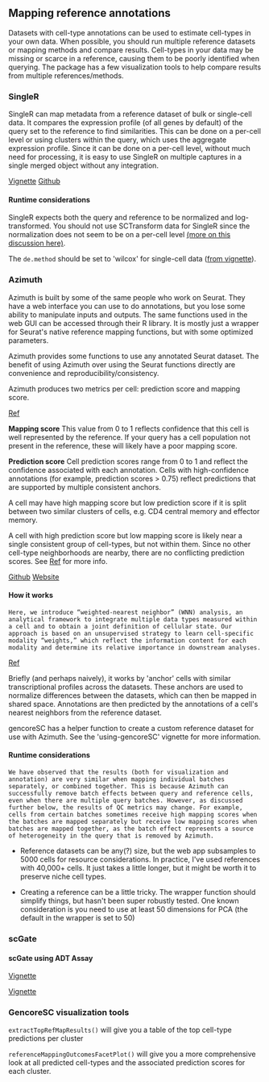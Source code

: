 ## Mapping reference annotations

Datasets with cell-type annotations can be used to estimate cell-types in your
own data. When possible, you should run multiple reference datasets or mapping methods
and compare results. Cell-types in your data may be missing or scarce in a reference,
causing them to be poorly identified when querying. The package has a few
visualization tools to help compare results from multiple references/methods.

### SingleR

SingleR can map metadata from a reference dataset of bulk or single-cell data.
It compares the expression profile (of all genes by default) of the query set to
the reference to find similarities. This can be done on a per-cell level or
using clusters within the query, which uses the aggregate expression profile. 
Since it can be done on a per-cell level, without much need for processing,
it is easy to use SingleR on multiple captures in a single merged object 
without any integration.

[Vignette](https://bioconductor.org/packages/release/bioc/vignettes/SingleR/inst/doc/SingleR.html)
[Github](https://github.com/dviraran/SingleR)

#### Runtime considerations

SingleR expects both the query and reference to be normalized and log-transformed.
You should not use SCTransform data for SingleR since the normalization does 
not seem to be on a per-cell level [(more on this discussion here)](https://github.com/immunogenomics/harmony/issues/41).

The `de.method` should be set to 'wilcox' for single-cell data ([from vignette](https://bioconductor.org/packages/release/bioc/vignettes/SingleR/inst/doc/SingleR.html)).

### Azimuth

Azimuth is built by some of the same people who work on Seurat. They have a web
interface you can use to do annotations, but you lose some ability to manipulate
inputs and outputs. The same functions used in the web GUI can be accessed through
their R library. It is mostly just a wrapper for Seurat's native reference mapping
functions, but with some optimized parameters. 

Azimuth provides some functions to use any annotated Seurat dataset. The benefit
of using Azimuth over using the Seurat functions directly are convenience and 
reproducibility/consistency. 

Azimuth produces two metrics per cell: prediction score and mapping score. 

[Ref](https://azimuth.hubmapconsortium.org/#Mapping%20QC)

**Mapping score** This value from 0 to 1 reflects confidence that this cell is well represented by the reference.
If your query has a cell population not present in the reference, these will likely
have a poor mapping score. 

**Prediction score** Cell prediction scores range from 0 to 1 and reflect the confidence associated with each annotation. Cells with high-confidence annotations (for example, prediction scores > 0.75) reflect predictions that are supported by multiple consistent anchors. 

A cell may have high mapping score but low prediction score if it is split between
two similar clusters of cells, e.g. CD4 central memory and effector memory. 

A cell with high prediction score but low mapping score is likely near a single 
consistent group of cell-types, but not within them. Since no other cell-type neighborhoods
are nearby, there are no conflicting prediction scores. See [Ref](https://azimuth.hubmapconsortium.org/#Mapping%20QC) for more info. 

[Github](https://satijalab.github.io/azimuth/index.html)
[Website](https://azimuth.hubmapconsortium.org/)

#### How it works

```
Here, we introduce “weighted-nearest neighbor” (WNN) analysis, an analytical framework to integrate multiple data types measured within a cell and to obtain a joint definition of cellular state. Our approach is based on an unsupervised strategy to learn cell-specific modality “weights,” which reflect the information content for each modality and determine its relative importance in downstream analyses. 
```
[Ref](https://www.cell.com/cell/fulltext/S0092-8674(21)00583-3)

Briefly (and perhaps naively), it works by 'anchor' cells with similar transcriptional profiles
across the datasets. These anchors are used to normalize differences between the
datasets, which can then be mapped in shared space. Annotations are then predicted
by the annotations of a cell's nearest neighbors from the reference dataset. 

gencoreSC has a helper function to create a custom reference dataset for use
with Azimuth. See the 'using-gencoreSC' vignette for more information.

#### Runtime considerations

```
We have observed that the results (both for visualization and annotation) are very similar when mapping individual batches separately, or combined together. This is because Azimuth can successfully remove batch effects between query and reference cells, even when there are multiple query batches. However, as discussed further below, the results of QC metrics may change. For example, cells from certain batches sometimes receive high mapping scores when the batches are mapped separately but receive low mapping scores when batches are mapped together, as the batch effect represents a source of heterogeneity in the query that is removed by Azimuth.
```

* Reference datasets can be any(?) size, but the web app subsamples to 5000 cells
for resource considerations. In practice, I've used references with 40,000+ cells.
It just takes a little longer, but it might be worth it to preserve niche cell types.

* Creating a reference can be a little tricky. The wrapper function should 
simplify things, but hasn't been super robustly tested. One known consideration
is you need to use at least 50 dimensions for PCA (the default in the wrapper is 
set to 50)

### scGate
#### scGate using ADT Assay

[Vignette](https://carmonalab.github.io/scGate.demo/scGate.CITE-seq.html)

[Vignette](https://carmonalab.github.io/scGate.demo/)

### GencoreSC visualization tools

`extractTopRefMapResults()` will give you a table of the top cell-type predictions
per cluster

`referenceMappingOutcomesFacetPlot()` will give you a more comprehensive look at
all predicted cell-types and the associated prediction scores for each cluster.
